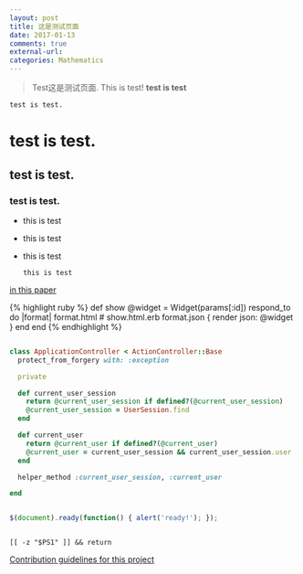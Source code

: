 ```yaml
---
layout: post
title: 这是测试页面
date: 2017-01-13
comments: true
external-url:
categories: Mathematics
---
```



> Test这是测试页面. This is test! **test is test**

`test is test.`

# test is test.

## test is test.

### test is test.

- this is test
- this is test
- this is test

      this is test

[in this paper](http://arxiv.org/ftp/arxiv/papers/0806/0806.1316.pdf)

{% highlight ruby %}
def show
  @widget = Widget(params[:id])
  respond_to do |format|
    format.html # show.html.erb
    format.json { render json: @widget }
  end
end
{% endhighlight %}


```ruby

class ApplicationController < ActionController::Base
  protect_from_forgery with: :exception

  private

  def current_user_session
    return @current_user_session if defined?(@current_user_session)
    @current_user_session = UserSession.find
  end  

  def current_user
    return @current_user if defined?(@current_user)
    @current_user = current_user_session && current_user_session.user
  end  

  helper_method :current_user_session, :current_user

end
```


```javascript

$(document).ready(function() { alert('ready!'); });
```

```shell

[[ -z "$PS1" ]] && return
```
[Contribution guidelines for this project](docs/CONTRIBUTING.md)